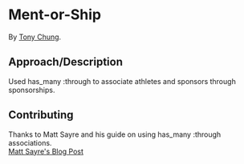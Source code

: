 # Ment-or-Ship

By [Tony Chung](http://www.github.com/tonycchung).

## Approach/Description
Used has_many :through to associate athletes and sponsors through sponsorships.  


## Contributing

Thanks to Matt Sayre and his guide on using has_many :through associations.  
[Matt Sayre's Blog Post](http://www.gitmatt.com/posts/5)